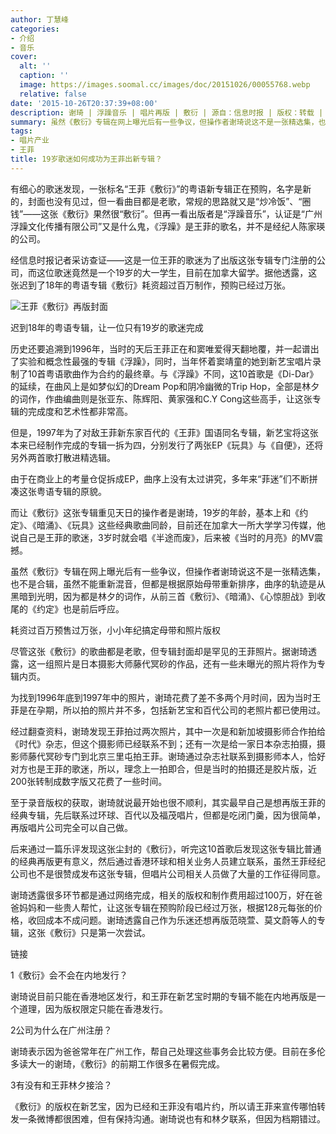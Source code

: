 ```yaml
---
author: 丁慧峰
categories:
- 介绍
- 音乐
cover:
  alt: ''
  caption: ''
  image: https://images.soomal.cc/images/doc/20151026/00055768.webp
  relative: false
date: '2015-10-26T20:37:39+08:00'
description: 谢琦 | 浮躁音乐 | 唱片再版 | 敷衍 | 源自：信息时报 | 版权：转载 |  平均/总评分：10.00/10
summary: 虽然《敷衍》专辑在网上曝光后有一些争议，但操作者谢琦说这不是一张精选集，也不是合辑，虽然不能重新混音，但都是根据原始母带重新排序，曲序的轨迹是从黑暗到光明，因为都是林夕的词作，从前三首《敷衍》、《暗涌》、《心惊胆战》到收尾的《约定》也是前后呼应……
tags:
- 唱片产业
- 王菲
title: 19岁歌迷如何成功为王菲出新专辑？
---
```


有细心的歌迷发现，一张标名“王菲《敷衍》”的粤语新专辑正在预购，名字是新的，封面也没有见过，但一看曲目都是老歌，常规的思路就又是“炒冷饭”、“圈钱”――这张《敷衍》果然很“敷衍”。但再一看出版者是“浮躁音乐”，认证是“广州浮躁文化传播有限公司”又是什么鬼，《浮躁》是王菲的歌名，并不是经纪人陈家瑛的公司。

经信息时报记者采访查证――这是一位王菲的歌迷为了出版这张专辑专门注册的公司，而这位歌迷竟然是一个19岁的大一学生，目前在加拿大留学。据他透露，这张迟到了18年的粤语专辑《敷衍》耗资超过百万制作，预购已经过万张。

![王菲《敷衍》再版封面](https://images.soomal.cc/images/doc/20151026/00055767.webp)





迟到18年的粤语专辑，让一位只有19岁的歌迷完成

历史还要追溯到1996年，当时的天后王菲正在和窦唯爱得天翻地覆，并一起谱出了实验和概念性最强的专辑《浮躁》，同时，当年怀着窦靖童的她到新艺宝唱片录制了10首粤语歌曲作为合约的最终章。与《浮躁》不同，这10首歌是《Di-Dar》的延续，在曲风上是如梦似幻的Dream Pop和阴冷幽微的Trip Hop，全部是林夕的词作，作曲编曲则是张亚东、陈辉阳、黄家强和C.Y Cong这些高手，让这张专辑的完成度和艺术性都非常高。

但是，1997年为了对敌王菲新东家百代的《王菲》国语同名专辑，新艺宝将这张本来已经制作完成的专辑一拆为四，分别发行了两张EP《玩具》与《自便》，还将另外两首歌打散进精选辑。

由于在商业上的考量仓促拆成EP，曲序上没有太过讲究，多年来“菲迷”们不断拼凑这张粤语专辑的原貌。

而让《敷衍》这张专辑重见天日的操作者是谢琦，19岁的年龄，基本上和《约定》、《暗涌》、《玩具》这些经典歌曲同龄，目前还在加拿大一所大学学习传媒，他说自己是王菲的歌迷，3岁时就会唱《半途而废》，后来被《当时的月亮》的MV震撼。

虽然《敷衍》专辑在网上曝光后有一些争议，但操作者谢琦说这不是一张精选集，也不是合辑，虽然不能重新混音，但都是根据原始母带重新排序，曲序的轨迹是从黑暗到光明，因为都是林夕的词作，从前三首《敷衍》、《暗涌》、《心惊胆战》到收尾的《约定》也是前后呼应。

耗资过百万预售过万张，小小年纪搞定母带和照片版权

尽管这张《敷衍》的歌曲都是老歌，但专辑封面却是罕见的王菲照片。据谢琦透露，这一组照片是日本摄影大师藤代冥砂的作品，还有一些未曝光的照片将作为专辑内页。

为找到1996年底到1997年中的照片，谢琦花费了差不多两个月时间，因为当时王菲是在孕期，所以拍的照片并不多，包括新艺宝和百代公司的老照片都已使用过。

经过翻查资料，谢琦发现王菲拍过两次照片，其中一次是和新加坡摄影师合作拍给《时代》杂志，但这个摄影师已经联系不到；还有一次是给一家日本杂志拍摄，摄影师藤代冥砂专门到北京三里屯拍王菲。谢琦通过杂志社联系到摄影师本人，恰好对方也是王菲的歌迷，所以，理念上一拍即合，但是当时的拍摄还是胶片版，近200张转制成数字版又花费了一些时间。

至于录音版权的获取，谢琦就说最开始也很不顺利，其实最早自己是想再版王菲的经典专辑，先后联系过环球、百代以及福茂唱片，但都是吃闭门羹，因为很简单，再版唱片公司完全可以自己做。

后来通过一篇乐评发现这张尘封的《敷衍》，听完这10首歌后发现这张专辑比普通的经典再版更有意义，然后通过香港环球和相关业务人员建立联系，虽然王菲经纪公司也不是很赞成发布这张专辑，但唱片公司相关人员做了大量的工作征得同意。

谢琦透露很多环节都是通过网络完成，相关的版权和制作费用超过100万，好在爸爸妈妈和一些贵人帮忙，让这张专辑在预购阶段已经过万张，根据128元每张的价格，收回成本不成问题。谢琦透露自己作为乐迷还想再版范晓萱、莫文蔚等人的专辑，这张《敷衍》只是第一次尝试。

链接

1《敷衍》会不会在内地发行？

谢琦说目前只能在香港地区发行，和王菲在新艺宝时期的专辑不能在内地再版是一个道理，因为版权限定只能在香港发行。

2公司为什么在广州注册？

谢琦表示因为爸爸常年在广州工作，帮自己处理这些事务会比较方便。目前在多伦多读大一的谢琦，《敷衍》的前期工作很多在暑假完成。

3有没有和王菲林夕接洽？

《敷衍》的版权在新艺宝，因为已经和王菲没有唱片约，所以请王菲来宣传哪怕转发一条微博都很困难，但有保持沟通。谢琦说也有和林夕联系，但因为档期错过。